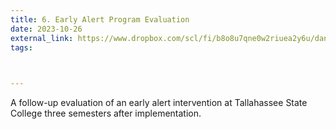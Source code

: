 ```yaml
---
title: 6. Early Alert Program Evaluation
date: 2023-10-26
external_link: https://www.dropbox.com/scl/fi/b8o8u7qne0w2riuea2y6u/dan-beugnet-pathways-evaluation-report-2023.pdf?rlkey=jxiicii4pnn08wx8agls1v4dm&st=48tdup9s&dl=0
tags:
  


---
```


A follow-up evaluation of an early alert intervention at Tallahassee State College three semesters after implementation.

<!--more-->
